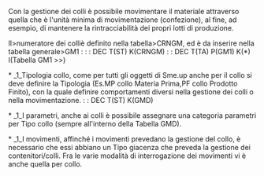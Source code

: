 Con la  gestione dei colli è possibile movimentare il materiale attraverso quella che è l'unità minima di movimentazione (confezione), al fine, ad esempio, di  mantenere la rintracciabilità  dei propri lotti di produzione.

Il>numeratore dei colliè definito nella tabella>CRNGM, ed è da inserire nella tabella generale>GM1 : 
 :  : DEC T(ST) K(CRNGM)
 :  : DEC T(TA) P(GM1) K(\*) I(Tabella GM1 >>)

 \* _1_Tipologia collo, come per tutti gli oggetti di Sme.up anche per il collo si deve definire la Tipologia (Es.MP collo Materia Prima,PF collo Prodotto Finito), con la quale definire comportamenti  diversi nella gestione dei colli o nella movimentazione.
 :  : DEC T(ST) K(GMD)

 \* _1_I parametri, anche  ai colli è possibile assegnare una categoria parametri per Tipo collo (sempre all'interno della Tabella GMD).

 \* _1_I movimenti, affinché i movimenti prevedano la gestione del collo, è necessario che essi abbiano un Tipo giacenza che preveda la gestione dei contenitori/colli. Fra le varie modalità di interrogazione dei movimenti vi è anche quella per collo.
